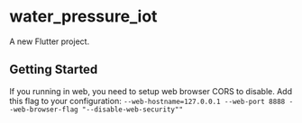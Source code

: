 # water_pressure_iot

A new Flutter project.

## Getting Started

If you running in web, you need to setup web browser CORS to disable.
Add this flag to your configuration:
`--web-hostname=127.0.0.1 --web-port 8888 --web-browser-flag "--disable-web-security""`